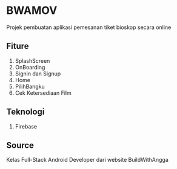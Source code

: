 # BWAMOV
Projek pembuatan aplikasi pemesanan tiket bioskop secara online

## Fiture
1. SplashScreen
2. OnBoarding
3. Signin dan Signup
4. Home
5. PilihBangku
6. Cek Ketersediaan Film

## Teknologi
1. Firebase

## Source
Kelas Full-Stack Android Developer dari website BuildWithAngga
